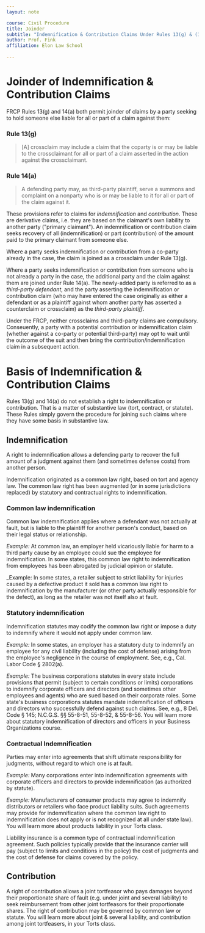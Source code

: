```yaml
---
layout: note

course: Civil Procedure 
title: Joinder 
subtitle: "Indemnification & Contribution Claims Under Rules 13(g) & (14(a)"
author: Prof. Fink
affiliation: Elon Law School 
    
---
```


# Joinder of Indemnification & Contribution Claims 

FRCP Rules 13(g) and 14(a) both permit joinder of claims by a party seeking to hold someone else liable for all or part of a claim against them: 

### Rule 13(g)

> [A] crossclaim may include a claim that the coparty is or may be liable to the crossclaimant for all or part of a claim asserted in the action against the crossclaimant.

### Rule 14(a) 

> A defending party may, as third-party plaintiff, serve a summons and complaint on a nonparty who is or may be liable to it for all or part of the claim against it.

These provisions refer to claims for _indemnification_ and _contribution_. These are derivative claims, i.e. they are based on the claimant's own liability to another party ("primary claimant"). An indemnification or contribution claim seeks recovery of all (indemnification) or part (contribution) of the amount paid to the primary claimant from someone else. 

Where a party seeks indemnification or contribution from a co-party already in the case, the claim is joined as a crossclaim under Rule 13(g). 

Where a party seeks indemnification or contribution from someone who is not already a party in the case, the additional party and the claim against them are joined under Rule 14(a). The newly-added party is referred to as a _third-party defendant_, and the party asserting the indemnification or contribution claim (who may have entered the case originally as either a defendant or as a plaintiff against whom another party has asserted a counterclaim or crossclaim) as the _third-party plaintiff_. 

Under the FRCP, neither crossclaims and third-party claims are compulsory. Conseuently, a party with a potential contribution or indemnification claim (whether against a co-party or potential third-party) may opt to wait until the outcome of the suit and then bring the contribution/indemnification claim in a subsequent action. 

# Basis of Indemnification & Contribution Claims

Rules 13(g) and 14(a) do not establish a right to indemnification or contribution. That is a matter of substantive law (tort, contract, or statute). These Rules simply govern the procedure for joining such claims where they have some basis in substantive law. 

## Indemnification

A right to indemnification allows a defending party to recover the full amount of a judgment against them (and sometimes defense costs) from another person.  

Indemnification originated as a common law right, based on tort and agency law.  The common law right has been augmented (or in some jurisdictions replaced) by statutory and contractual rights to indemnification. 

### Common law indemnification

Common law indemnification applies where a defendant was not actually at fault, but is liable to the plaintiff for another person's conduct, based on their legal status or relationship. 

_Example:_ At common law, an employer held vicariously liable for harm to a third party cause by an employee could sue the employee for indemnification. In some states, this common law right to indemnification from employees has been abrogated by judicial opinion or statute. 

_Example: In some states, a retailer subject to strict liability for injuries caused by a defective product it sold has a common law right to indemnification by the manufacturer (or other party actually responsible for the defect), as long as the retailer was not itself also at fault. 

### Statutory indemnification

Indemnification statutes may codify the common law right or impose a duty to indemnify where it would not apply under common law. 

_Example:_ In some states, an employer has a statutory duty to indemnify an employee for any civil liability (including the cost of defense) arising from the employee's negligence in the course of employment. See, e.g., Cal. Labor Code § 2802(a).  

_Example:_ The business corporations statutes in every state include provisions that permit (subject to certain conditions or limits) corporations to indemnify corporate officers and directors (and sometimes other employees and agents) who are sued based on their corporate roles. Some state's business corporations statutes mandate indemnification of officers and directors who successfully defend against such claims. See, e.g., 8 Del. Code § 145; N.C.G.S. §§ 55-8-51, 55-8-52, & 55-8-56. You will learn more about statutory indemnification of directors and officers in your Business Organizations course.

### Contractual Indemnification 

Parties may enter into agreements that shift ultimate responsibility for judgments, without regard to which one is at fault. 

_Example:_ Many corporations enter into indemnification agreements with corporate officers and directors to provide indemnification (as authorized by statute). 

_Example:_ Manufacturers of consumer products may agree to indemnify distributors or retailers who face product liability suits. Such agreements may provide for indemnification where the common law right to indemnification does not apply or is not recognized at all under state law). You will learn more about products liability in your Torts class. 

Liability insurance is a common type of contractual indemnification agreement. Such policies typically provide that the insurance carrier will pay (subject to limits and conditions in the policy) the cost of judgments and the cost of defense for claims covered by the policy. 

## Contribution

A right of contribution allows a joint tortfeasor who pays damages beyond their proportionate share of fault (e.g. under joint and several liability) to seek reimbursement from other joint tortfeasors for their proportionate shares. The right of contribution may be governed by common law or statute. You will learn more about joint & several liability, and contribution among joint tortfeasers, in your Torts class. 